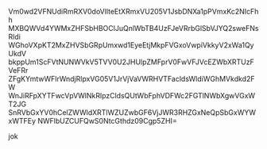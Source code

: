 Vm0wd2VFNUdiRmRXV0doVllteEtXRmxVU205V1JsbDNXa1pPVmxKc2NIcFhh
MXBQWVd4YWMxZHFSbHBOClJuQnlWbTB4UzFJeVRrbGlSbVJYQ2sweFNsRldi
WGhoVXpKT2MxZHVSbGRpUmxwd1EyeEtjMkpFVGxoVwpiVkkyV2xWa1QyUkdV
bkppUm1ScFVtNUNWVkV5TVV0U2JHUlpZMFprV0FwVFJVcEZWbXRTUzFVeFRr
ZFgKYmtwWFlrWndjRlpxVG05V1JrVjVaVWRHVTFacldsWldiWGhMVkdkd2FW
WnJiRFpXYTFwcVpVWlNkRlpzCldsQUtWbFphVDFWc2FGTlNWbXgwVGxWT2JG
SnRVbGxYV0hCelZWWldXRTlWZUZwbGF6VjJWR3RHZGxNeQpSbGxWYWxWTFEy
NWFlbUZCUFQwS0NtcGthdz09Cgp5ZHI=

jok
